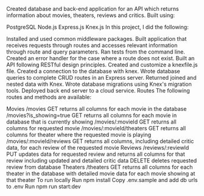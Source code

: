 Created database and back-end application for an API which returns information about movies, theaters, reviews and critics. Built using:

PostgreSQL
Node.js
Express.js
Knex.js
In this project, I did the following:

Installed and used common middleware packages.
Built application that receives requests through routes and accesses relevant information through route and query parameters.
Ran tests from the command line.
Created an error handler for the case where a route does not exist.
Built an API following RESTful design principles.
Created and customize a knexfile.js file.
Created a connection to the database with knex.
Wrote database queries to complete CRUD routes in an Express server.
Returned joined and nested data with Knex.
Wrote database migrations using Knex's migration tools.
Deployed back end server to a cloud service.
Routes
The following routes and methods are available:

Movies
/movies
GET returns all columns for each movie in the database
/movies?is_showing=true
GET returns all columns for each movie in database that is currently showing
/movies/:movieId
GET returns all columns for requested movie
/movies/:movieId/theaters
GET returns all columns for theater where the requested movie is playing
/movies/:movieId/reviews
GET returns all columns, including detailed critic data, for each review of the requested movie
Reviews
/reviews/:reviewId
PUT updates data for requested review and returns all columns for that review including updated and detailed critic data
DELETE deletes requested review from database
Theaters
/theaters
GET returns all columns for each theater in the database with detailed movie data for each movie showing at that theater
To run locally
Run npm install
Copy .env.sample and add db urls to .env
Run npm run start:dev
